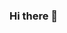 ### Hi there 👋

<!--
**alyssa-sanchez/alyssa-sanchez** is a ✨ _special_ ✨ repository because its `README.md` (this file) appears on your GitHub profile.

Here are some ideas to get you started:

👋 Hi I'm Alyssa Sanchez currently studing Computer Science
👩‍💻 I'm interested in Web Development and hopefully I can build cool amazing web applications
😸 And i love cats! mine's name Gaspar

📩
  - sanchezaeinstein@gmail.com
-->
